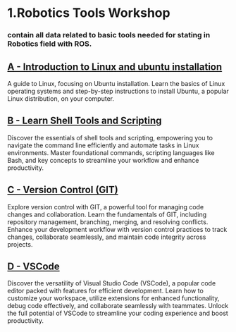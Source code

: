 # 1.Robotics Tools Workshop

### contain all  data related to basic tools needed for  stating in Robotics field with ROS.


## [A - Introduction to Linux and ubuntu installation](<Introduction to Linux and ubuntu installation/Introduction to Linux and ubuntu installation.md>)
A guide to Linux, focusing on Ubuntu installation. Learn the basics of Linux operating systems and step-by-step instructions to install Ubuntu, a popular Linux distribution, on your computer.

## [B - Learn Shell Tools and Scripting](<Learn Shell Tools and Scripting/README.md>)

Discover the essentials of shell tools and scripting, empowering you to navigate the command line efficiently and automate tasks in Linux environments. Master foundational commands, scripting languages like Bash, and key concepts to streamline your workflow and enhance productivity.


## [C - Version Control (GIT)](<Version Control (GIT)/README.md>)

Explore version control with GIT, a powerful tool for managing code changes and collaboration. Learn the fundamentals of GIT, including repository management, branching, merging, and resolving conflicts. Enhance your development workflow with version control practices to track changes, collaborate seamlessly, and maintain code integrity across projects.

## [D - VSCode](<VSCode/README.md>)

Discover the versatility of Visual Studio Code (VSCode), a popular code editor packed with features for efficient development. Learn how to customize your workspace, utilize extensions for enhanced functionality, debug code effectively, and collaborate seamlessly with teammates. Unlock the full potential of VSCode to streamline your coding experience and boost productivity.